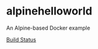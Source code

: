 # alpinehelloworld
An Alpine-based Docker example

[Build Status](http://34.235.151.141:8080/buildStatus/icon?job=deploy-helloworld-test)

